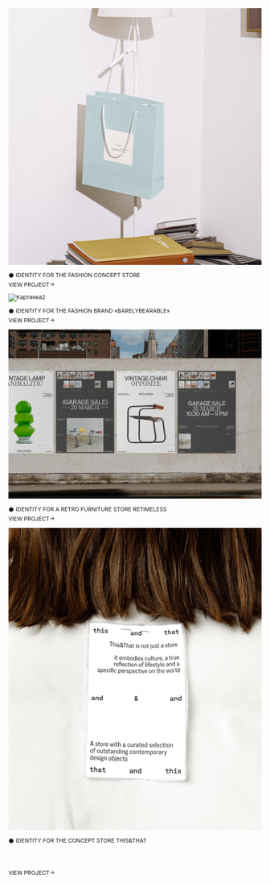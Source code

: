 ![Картинка](image3.png)

<div style="margin-top: 2px; margin-bottom: 5px; font-family: 'Inter', sans-serif; font-size: 11px; line-height: 13px;">
  𒊹 IDENTITY FOR THE FASHION CONCEPT STORE
</div>  

<div style="margin-bottom: 10px; font-family: 'Inter', sans-serif; font-size: 11px; line-height: 14px;">
  VIEW PROJECT→
</div>

![Картинка2](980497193048809.65e5c726574fc.png)

<div style="margin-top: 2px; margin-bottom: 5px; font-family: 'Inter', sans-serif; font-size: 11px; line-height: 14px;">
  𒊹 IDENTITY FOR THE FASHION BRAND «BARELYBEARABLE»
</div>

<div style="margin-bottom: 10px; font-family: 'Inter', sans-serif; font-size: 11px; line-height: 14px;">
  VIEW PROJECT→
</div>

![Картинка3](a07094167553747.642be5d964ab3.png)

<div style="margin-top: 2px; margin-bottom: 5px; font-family: 'Inter', sans-serif; font-size: 11px; line-height: 14px;">
  𒊹 IDENTITY FOR A RETRO FURNITURE STORE RETIMELESS
</div>

<div style="margin-bottom: 10px; font-family: 'Inter', sans-serif; font-size: 11px; line-height: 14px;">
  VIEW PROJECT→
</div>

![Картинка3](e64ae2189707623.65afaa5d98e1b.png)

<div style="margin-top: 2px; margin-bottom: 50px; font-family: 'Inter', sans-serif; font-size: 11px; line-height: 14px;">
  𒊹 IDENTITY FOR THE CONCEPT STORE THIS&THAT
</div>

<div style="margin-bottom: 10px; font-family: 'Inter', sans-serif; font-size: 11px; line-height: 14px;">
  VIEW PROJECT→
</div>

<style>
p {
font-family: 'Inter', sans-serif; font-size: 11px; line-height: 14px;"
}
</style>

<head>
<link rel="preconnect" href="https://fonts.googleapis.com">
<link rel="preconnect" href="https://fonts.gstatic.com" crossorigin>
<link href="https://fonts.googleapis.com/css2?family=Inter:wght@400&display=swap" rel="stylesheet">
<head>
